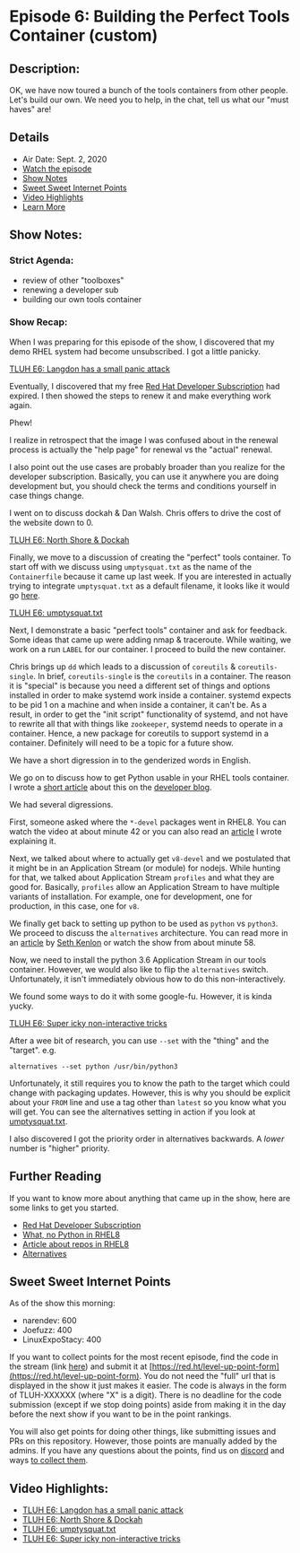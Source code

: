 # Episode 6: Building the Perfect Tools Container (custom)

## Description:
OK, we have now toured a bunch of the tools containers from other people. Let's build our own. We need you to help, in the chat, tell us what our "must haves" are!

## Details
* Air Date: Sept. 2, 2020
* [Watch the episode](https://youtu.be/uiV0yvp9818)
* [Show Notes](#show-notes)
* [Sweet Sweet Internet Points](#sweet-sweet-internet-points)
* [Video Highlights](#video-highlights)
* [Learn More](https://red.ht/leveluphour)

## Show Notes:

### Strict Agenda:
* review of other "toolboxes"
* renewing a developer sub
* building our own tools container

### Show Recap:
When I was preparing for this episode of the show, I discovered that my demo RHEL system had become unsubscribed.
I got a little panicky.

[TLUH E6: Langdon has a small panic attack](https://clips.twitch.tv/ToughShyHareTooSpicy)

Eventually, I discovered that my free [Red Hat Developer Subscription](https://developers.redhat.com/articles/getting-red-hat-developer-subscription-what-rhel-users-need-know) had expired.
I then showed the steps to renew it and make everything work again.

Phew!

I realize in retrospect that the image I was confused about in the renewal process is actually the "help page" for renewal vs the "actual" renewal.

I also point out the use cases are probably broader than you realize for the developer subscription.
Basically, you can use it anywhere you are doing development but, you should check the terms and conditions yourself in case things change.

I went on to discuss dockah & Dan Walsh.
Chris offers to drive the cost of the website down to 0.

[TLUH E6: North Shore & Dockah](https://clips.twitch.tv/GloriousPreciousMilkKippa)

Finally, we move to a discussion of creating the "perfect" tools container.
To start off with we discuss using `umptysquat.txt` as the name of the `Containerfile` because it came up last week.
If you are interested in actually trying to integrate `umptysquat.txt` as a default filename, it looks like it would go [here](https://github.com/containers/buildah/blob/e5798210824b1631c7c6cbae56b1e79241468795/cmd/buildah/bud.go).

[TLUH E6: umptysquat.txt](https://clips.twitch.tv/YawningTransparentArmadilloDoritosChip)

Next, I demonstrate a basic "perfect tools" container and ask for feedback.
Some ideas that came up were adding nmap & traceroute.
While waiting, we work on a run `LABEL` for our container.
I proceed to build the new container.

Chris brings up `dd` which leads to a discussion of `coreutils` & `coreutils-single`.
In brief, `coreutils-single` is the `coreutils` in a container.
The reason it is "special" is because you need a different set of things and options installed in order to make systemd work inside a container.
systemd expects to be pid 1 on a machine and when inside a container, it can't be.
As a result, in order to get the "init script" functionality of systemd, and not have to rewrite all that with things like `zookeeper`, systemd needs to operate in a container.
Hence, a new package for coreutils to support systemd in a container.
Definitely will need to be a topic for a future show.

We have a short digression in to the genderized words in English.

We go on to discuss how to get Python usable in your RHEL tools container.
I wrote a [short article](https://developers.redhat.com/blog/2019/05/07/what-no-python-in-red-hat-enterprise-linux-8/) about this on the [developer blog](https://developers.redhat.com).

We had several digressions.

First, someone asked where the `*-devel` packages went in RHEL8.
You can watch the video at about minute 42 or you can also read an [article](https://developers.redhat.com/blog/2018/11/15/introducing-codeready-linux-builder/) I wrote explaining it.

Next, we talked about where to actually get `v8-devel` and we postulated that it might be in an Application Stream (or module) for nodejs.
While hunting for that, we talked about Application Stream `profiles` and what they are good for.
Basically, `profiles` allow an Application Stream to have multiple variants of installation.
For example, one for development, one for production, in this case, one for `v8`.

We finally get back to setting up python to be used as `python` vs `python3`.
We proceed to discuss the `alternatives` architecture.
You can read more in an [article](https://www.redhat.com/sysadmin/alternatives-command) by [Seth Kenlon](https://www.redhat.com/sysadmin/users/skenlon) or watch the show from about minute 58.

Now, we need to install the python 3.6 Application Stream in our tools container.
However, we would also like to flip the `alternatives` switch.
Unfortunately, it isn't immediately obvious how to do this non-interactively.

We found some ways to do it with some google-fu.
However, it is kinda yucky.

[TLUH E6: Super icky non-interactive tricks](https://clips.twitch.tv/DepressedAggressiveWolverineTheRinger)


After a wee bit of research, you can use `--set` with the "thing" and the "target".
e.g.

```alternatives --set python /usr/bin/python3```

Unfortunately, it still requires you to know the path to the target which could change with packaging updates.
However, this is why you should be explicit about your `FROM` line and use a tag other than `latest` so you know what you will get.
You can see the alternatives setting in action if you look at [umptysquat.txt](./perfect/umptysquat.txt).

I also discovered I got the priority order in alternatives backwards.
A *lower* number is "higher" priority.

## Further Reading

If you want to know more about anything that came up in the show, here are some links to get you started.
* [Red Hat Developer Subscription](https://developers.redhat.com/articles/getting-red-hat-developer-subscription-what-rhel-users-need-know)
* [What, no Python in RHEL8](https://developers.redhat.com/blog/2019/05/07/what-no-python-in-red-hat-enterprise-linux-8/)
* [Article about repos in RHEL8](https://developers.redhat.com/blog/2018/11/15/introducing-codeready-linux-builder/)
* [Alternatives](https://www.redhat.com/sysadmin/alternatives-command)

## Sweet Sweet Internet Points
As of the show this morning:
* narendev: 600
* Joefuzz: 400
* LinuxExpoStacy: 400

If you want to collect points for the most recent episode, find the code in the stream (link [here](#details)) and submit it at [https://red.ht/level-up-point-form](https://red.ht/level-up-point-form).
You do not need the "full" url that is displayed in the show it just makes it easier.
The code is always in the form of TLUH-XXXXXX (where "X" is a digit).
There is no deadline for the code submission (except if we stop doing points) aside from making it in the day before the next show if you want to be in the point rankings.

You will also get points for doing other things, like submitting issues and PRs on this repository.
However, those points are manually added by the admins.
If you have any questions about the points, find us on [discord](https://discord.gg/5VMVGJt) and ways [to collect them](../activities.md).

## Video Highlights:
* [TLUH E6: Langdon has a small panic attack](https://clips.twitch.tv/ToughShyHareTooSpicy)
* [TLUH E6: North Shore & Dockah](https://clips.twitch.tv/GloriousPreciousMilkKippa)
* [TLUH E6: umptysquat.txt](https://clips.twitch.tv/YawningTransparentArmadilloDoritosChip)
* [TLUH E6: Super icky non-interactive tricks](https://clips.twitch.tv/DepressedAggressiveWolverineTheRinger)

